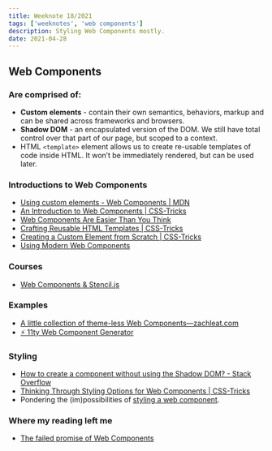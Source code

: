 ```yaml
---
title: Weeknote 18/2021
tags: ['weeknotes', 'web components']
description: Styling Web Components mostly. 
date: 2021-04-28
---
```


## Web Components
### Are comprised of:
- **Custom elements** - contain their own semantics, behaviors, markup and can be shared across frameworks and browsers.
- **Shadow DOM** - an encapsulated version of the DOM. We still have total control over that part of our page, but scoped to a context.
- HTML `<template>` element allows us to create re-usable templates of code inside HTML. It won’t be immediately rendered, but can be used later.

### Introductions to Web Components
- [Using custom elements - Web Components | MDN](https://developer.mozilla.org/en-US/docs/Web/Web_Components/Using_custom_elements)
- [An Introduction to Web Components | CSS-Tricks](https://css-tricks.com/an-introduction-to-web-components/)
- [Web Components Are Easier Than You Think](https://css-tricks.com/web-components-are-easier-than-you-think/)
- [Crafting Reusable HTML Templates | CSS-Tricks](https://css-tricks.com/crafting-reusable-html-templates/)
- [Creating a Custom Element from Scratch | CSS-Tricks](https://css-tricks.com/creating-a-custom-element-from-scratch/)
- [Using Modern Web Components](https://coryrylan.com/blog/using-modern-web-components)
### Courses
- [Web Components & Stencil.js](https://www.udemy.com/course/web-components-stenciljs-build-custom-html-elements/)
### Examples
- [A little collection of theme-less Web Components—zachleat.com](https://www.zachleat.com/web/library-web-components/)
- [⚡️ 11ty Web Component Generator](https://11ty-web-component-generator.netlify.app/)
### Styling
- [How to create a component without using the Shadow DOM? - Stack Overflow](https://stackoverflow.com/questions/45575904/how-to-create-a-component-without-using-the-shadow-dom)
- [Thinking Through Styling Options for Web Components | CSS-Tricks](https://css-tricks.com/thinking-through-styling-options-for-web-components/)
- Pondering the (im)possibilities of [styling a web component](https://css-tricks.com/styling-a-web-component/). 
### Where my reading left me
- [The failed promise of Web Components](https://lea.verou.me/2020/09/the-failed-promise-of-web-components/)